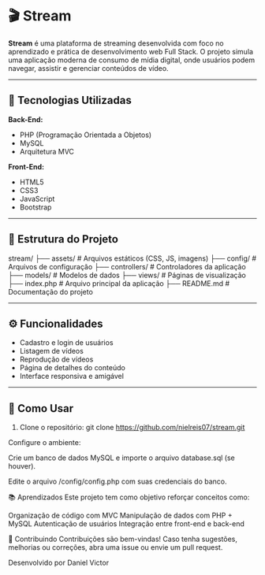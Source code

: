 # 🎬 Stream

**Stream** é uma plataforma de streaming desenvolvida com foco no aprendizado e prática de desenvolvimento web Full Stack. O projeto simula uma aplicação moderna de consumo de mídia digital, onde usuários podem navegar, assistir e gerenciar conteúdos de vídeo.

---

## 🚀 Tecnologias Utilizadas

**Back-End:**
- PHP (Programação Orientada a Objetos)
- MySQL
- Arquitetura MVC

**Front-End:**
- HTML5
- CSS3
- JavaScript
- Bootstrap

---

## 🧱 Estrutura do Projeto

stream/
├── assets/ # Arquivos estáticos (CSS, JS, imagens)
├── config/ # Arquivos de configuração
├── controllers/ # Controladores da aplicação
├── models/ # Modelos de dados
├── views/ # Páginas de visualização
├── index.php # Arquivo principal da aplicação
├── README.md # Documentação do projeto

---

## ⚙️ Funcionalidades

- Cadastro e login de usuários
- Listagem de vídeos
- Reprodução de vídeos
- Página de detalhes do conteúdo
- Interface responsiva e amigável

---

## 📝 Como Usar

1. Clone o repositório:
git clone https://github.com/nielreis07/stream.git

Configure o ambiente:

Crie um banco de dados MySQL e importe o arquivo database.sql (se houver).

Edite o arquivo /config/config.php com suas credenciais do banco.

📚 Aprendizados
Este projeto tem como objetivo reforçar conceitos como:

Organização de código com MVC
Manipulação de dados com PHP + MySQL
Autenticação de usuários
Integração entre front-end e back-end

🤝 Contribuindo
Contribuições são bem-vindas! Caso tenha sugestões, melhorias ou correções, abra uma issue ou envie um pull request.


Desenvolvido por Daniel Victor
